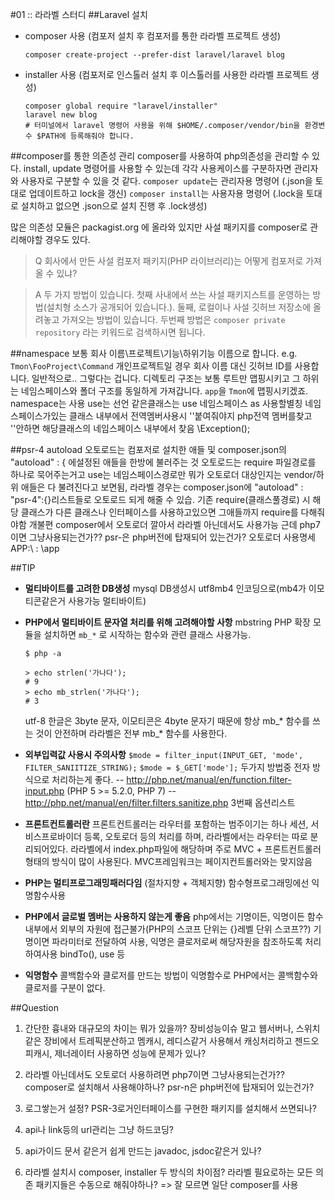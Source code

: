 #01 :: 라라벨 스터디
##Laravel 설치
- composer 사용 (컴포저 설치 후 컴포저를 통한 라라벨 프로젝트 생성)
  ```
  composer create-project --prefer-dist laravel/laravel blog
  ```

- installer 사용 (컴포저로 인스톨러 설치 후 이스톨러를 사용한 라라벨 프로젝트 생성)
  ```
  composer global require "laravel/installer"
  laravel new blog
  # 터미널에서 laravel 명령어 사용을 위해 $HOME/.composer/vendor/bin을 환경변수 $PATH에 등록해줘야 합니다.
  ```


##composer를 통한 의존성 관리
composer를 사용하여 php의존성을 관리할 수 있다.
install, update 명령어를 사용할 수 있는데 각각 사용케이스를 구분하자면 관리자와 사용자로 구분할 수 있을 것 같다.
```composer update```는 관리자용 명령어
(.json을 토대로 업데이트하고 lock을 갱신)
```composer install```는 사용자용 명령어
(.lock을 토대로 설치하고 없으면 .json으로 설치 진행 후 .lock생성)

많은 의존성 모듈은 packagist.org 에 올라와 있지만 사설 패키지를 composer로 관리해야할 경우도 있다.
> Q 회사에서 만든 사설 컴포저 패키지(PHP 라이브러리)는 어떻게 컴포저로 가져올 수 있냐?

> A 두 가지 방법이 있습니다. 첫째 사내에서 쓰는 사설 패키지스트를 운영하는 방법(설치형 소스가 공개되어 있습니다.). 둘째, 로컬이나 사설 깃허브 저장소에 올려놓고 가져오는 방법이 있습니다. 두번째 방법은 `composer private repository` 라는 키워드로 검색하시면 됩니다.

##namespace
보통 회사 이름\프로젝트\기능\하위기능 이름으로 합니다. e.g. `Tmon\FooProject\Command`
개인프로젝트일 경우 회사 이름 대신 깃허브 ID를 사용합니다.
일반적으로.. 그렇다는 겁니다.
디렉토리 구조는 보통 루트만 맵핑시키고 그 하위는 네임스페이스와 폴더 구조를 동일하게 가져갑니다. `app`을 `Tmon`에 맵핑시키겠죠.
namespace는 사용
use는 선언
같은클래스는 use 네임스페이스 as 사용할별칭
네임스페이스가있는 클래스 내부에서 전역멤버사용시 '\'붙여줘야지 php전역 멤버를찾고 '\'안하면 해당클래스의 네임스페이스 내부에서 찾음
\Exception();

##psr-4 autoload
오토로드는 컴포저로 설치한 애들 및 composer.json의 "autoload" : { 에설정된 애들을 한방에 불러주는 것
오토로드는 require 파일경로를 하나로 묵어주는거고 use는 네임스페이스경로만
 뭐가 오토로더 대상인지는 vendor/하위 애들은 다 불려진다고 보면됨,
 라라벨 경우는 composer.json에 "autoload" : "psr-4":{}리스트들로 오토로드 되게 해줄 수 있습.
기존 require(클래스풀경로) 시 해당 클래스가 다른 클래스나 인터페이스를 사용하고있으면 그애들까지 require를 다해줘야함 개불편
composer에서 오토로더 깔아서 라라벨 아닌데서도 사용가능
근데 php7이면 그냥사용되는건가?? psr-은 php버전에 탑재되어 있는건가?
오토로더 사용명세
APP:\\ : \app



##TIP
- __멀티바이트를 고려한 DB생성__
mysql DB생성시 utf8mb4 인코딩으로(mb4가 이모티콘같은거 사용가능 멀티바이트)

- __PHP에서 멀티바이트 문자열 처리를 위해 고려해야할 사항__
mbstring PHP 확장 모듈을 설치하면 `mb_*` 로 시작하는 함수와 관련 클래스 사용가능.
  ```# REPL 실행
  $ php -a

  > echo strlen('가나다');
  # 9
  > echo mb_strlen('가나다');
  # 3
  ```
  utf-8 한글은 3byte 문자, 이모티콘은 4byte 문자기 때문에 항상 mb_* 함수를 쓰는 것이 안전하며 라라벨은 전부 mb_* 함수를 사용한다.


- __외부입력값 사용시 주의사항__
```$mode = filter_input(INPUT_GET, 'mode', FILTER_SANIITIZE_STRING);```
```$mode = $_GET['mode'];```
두가지 방법중 전자 방식으로 처리하는게 좋다.
-- http://php.net/manual/en/function.filter-input.php  (PHP 5 >= 5.2.0, PHP 7)
-- http://php.net/manual/en/filter.filters.sanitize.php 3번째 옵션리스트

- __프론트컨트롤러란__
프론트컨트롤러는 라우터를 포함하는 범주이기는 하나 세션, 서비스프로바이더 등록, 오토로더 등의 처리를 하며, 라라벨에서는 라우터는 따로 분리되어있다.
라라벨에서 index.php파일에 해당하며 주로 MVC + 프론트컨트롤러 형태의 방식이 많이 사용된다. MVC프레임워크는 페이지컨트롤러와는 맞지않음

- __PHP는 멀티프로그래밍패러다임__
(절차지향 + 객체지향) 함수형프로그래밍에선 익명함수사용

- __PHP에서 글로벌 멤버는 사용하지 않는게 좋음__
php에서는 기명이든, 익명이든 함수 내부에서 외부의 자원에 접근불가(PHP의 스코프 단위는 {}레벨 단위 스코프??)
기명이면 파라미터로 전달하여 사용, 익명은 클로저로써 해당자원을 참조하도록 처리하여사용 bindTo(), use 등

- __익명함수__
콜백함수와 클로저를 만드는 방법이 익명함수로 PHP에서는 콜백함수와 클로저를 구분이 없다.


##Question
1. 간단한 흉내와 대규모의 차이는 뭐가 있을까?
장비성능이슈 말고 웹서버나, 스위치같은 장비에서 트레픽분산하고 멤캐시, 레디스같거 사용해서 캐싱처리하고 젠드오피캐시, 제너레이터 사용하면 성능에 문제가 있나?

2. 라라벨 아닌데서도 오토로더 사용하려면 php7이면 그냥사용되는건가?? composer로 설치해서 사용해야하나? psr-n은 php버전에 탑재되어 있는건가?

3. 로그쌓는거 설정? PSR-3로거인터페이스를 구현한 패키지를 설치해서 쓰면되나?

4. api나 link등의 url관리는 그냥 하드코딩?

5. api가이드 문서 같은거 쉽게 만드는 javadoc, jsdoc같은거 있나?

6. 라라벨 설치시 composer, installer 두 방식의 차이점? 라라벨 필요로하는 모든 의존 패키지들은 수동으로 해줘야하나?
=> 잘 모르면 일단 composer를 사용
